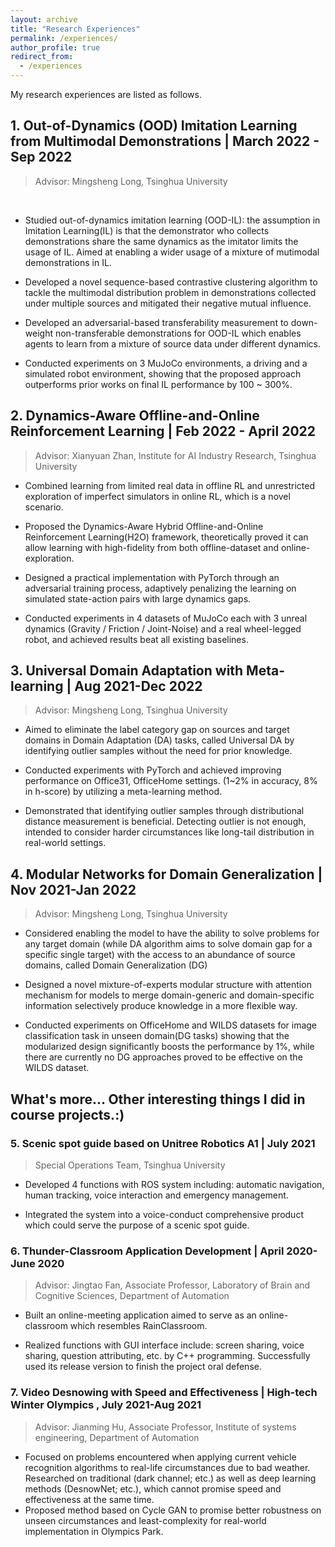 ```yaml
---
layout: archive
title: "Research Experiences"
permalink: /experiences/
author_profile: true
redirect_from:
  - /experiences
---
```


<!-- {% include base_path %} -->


My research experiences are listed as follows.

## 1. Out-of-Dynamics (OOD) Imitation Learning from Multimodal Demonstrations | March 2022 - Sep 2022
> Advisor: Mingsheng Long, Tsinghua University
<br>


* Studied out-of-dynamics imitation learning (OOD-IL): the assumption in Imitation Learning(IL) is that the demonstrator who collects demonstrations share the same dynamics as the imitator limits the usage of IL. Aimed at enabling a wider usage of a mixture of mutimodal demonstrations in IL.

* Developed a novel sequence-based contrastive clustering algorithm to tackle the multimodal distribution problem in demonstrations collected under multiple sources and mitigated their negative mutual influence.


* Developed an adversarial-based transferability measurement to down-weight non-transferable demonstrations for OOD-IL which enables agents to learn from a mixture of source data under different dynamics.

* Conducted experiments on 3 MuJoCo environments, a driving and a simulated robot environment, showing that the proposed approach outperforms prior works on final IL performance by 100 ~ 300%.

## 2. Dynamics-Aware Offline-and-Online        Reinforcement Learning  |   Feb 2022 - April 2022
> Advisor: Xianyuan Zhan, Institute for AI Industry Research, Tsinghua University


* Combined learning from limited real data in offline RL and unrestricted exploration of imperfect simulators in online RL, which is a novel scenario.
  
* Proposed the Dynamics-Aware Hybrid Offline-and-Online Reinforcement Learning(H2O) framework, theoretically proved it can allow learning with high-fidelity from both offline-dataset and online-exploration. 

* Designed a practical implementation with PyTorch through an adversarial training process, adaptively penalizing the learning on simulated state-action pairs with large dynamics gaps.

* Conducted experiments in 4 datasets of MuJoCo each with 3 unreal dynamics (Gravity / Friction / Joint-Noise) and a real wheel-legged robot, and achieved results beat all existing baselines.

## 3. Universal Domain Adaptation with Meta-learning | Aug 2021-Dec 2022
> Advisor: Mingsheng Long, Tsinghua University

* Aimed to eliminate the label category gap on sources and target domains in Domain Adaptation (DA) tasks, called Universal DA by identifying outlier samples without the need for prior knowledge.

* Conducted experiments with PyTorch and achieved improving performance on Office31, OfficeHome settings. (1~2% in accuracy, 8% in h-score) by utilizing a meta-learning method.

* Demonstrated that identifying outlier samples through distributional distance measurement is beneficial. Detecting outlier is not enough, intended to consider harder circumstances like long-tail distribution in real-world settings.

## 4. Modular Networks for Domain Generalization |    Nov 2021-Jan 2022
> Advisor: Mingsheng Long, Tsinghua University


* Considered enabling the model to have the ability to solve problems for any target domain (while DA algorithm aims to solve domain gap for a specific single target) with the access to an abundance of source domains, called Domain Generalization (DG)

* Designed a novel mixture-of-experts modular structure with attention mechanism for models to merge domain-generic and domain-specific information selectively produce knowledge in a more flexible way.

* Conducted experiments on OfficeHome and WILDS datasets for image classification task in unseen domain(DG tasks) showing that the modularized design significantly boosts the performance by 1%, while there are currently no DG approaches proved to be effective on the WILDS dataset.
## What's more... Other interesting things I did in course projects.:)

### 5. Scenic spot guide based on Unitree Robotics A1 |   July 2021
> Special Operations Team, Tsinghua University


* Developed 4 functions with ROS system including: automatic navigation, human tracking, voice interaction and emergency management. 
  
* Integrated the system into a voice-conduct comprehensive product which could serve the purpose of a scenic spot guide.

### 6. Thunder-Classroom Application Development |          April 2020-June 2020

> Advisor: Jingtao Fan, Associate Professor, Laboratory of Brain and Cognitive Sciences, Department of Automation

* Built an online-meeting application aimed to serve as an online-classroom which resembles RainClassroom.

* Realized functions with GUI interface include: screen sharing, voice sharing, question attributing, etc. by C++ programming. Successfully used its release version to finish the project oral defense.

### 7. Video Desnowing with Speed and Effectiveness | High-tech Winter Olympics , July 2021-Aug 2021
> Advisor: Jianming Hu, Associate Professor, Institute of systems engineering, Department of Automation

* Focused on problems encountered when applying current vehicle recognition algorithms to real-life circumstances due to bad weather. Researched on traditional (dark channel; etc.) as well as deep learning methods (DesnowNet; etc.), which cannot promise speed and effectiveness at the same time.
* Proposed method based on Cycle GAN to promise better robustness on unseen circumstances and least-complexity for real-world implementation in Olympics Park.
